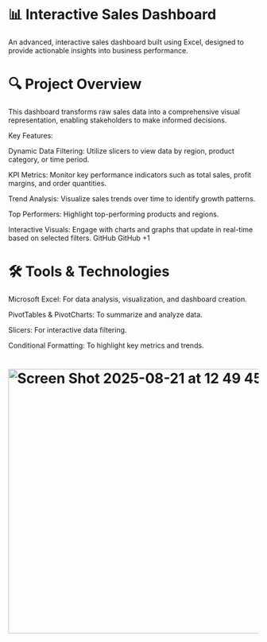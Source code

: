 # 📊 Interactive Sales Dashboard

An advanced, interactive sales dashboard built using Excel, designed to provide actionable insights into business performance.

# 🔍 Project Overview

This dashboard transforms raw sales data into a comprehensive visual representation, enabling stakeholders to make informed decisions.

Key Features:

Dynamic Data Filtering: Utilize slicers to view data by region, product category, or time period.

KPI Metrics: Monitor key performance indicators such as total sales, profit margins, and order quantities.

Trend Analysis: Visualize sales trends over time to identify growth patterns.

Top Performers: Highlight top-performing products and regions.

Interactive Visuals: Engage with charts and graphs that update in real-time based on selected filters.
GitHub
GitHub
+1

# 🛠️ Tools & Technologies

Microsoft Excel: For data analysis, visualization, and dashboard creation.

PivotTables & PivotCharts: To summarize and analyze data.

Slicers: For interactive data filtering.

Conditional Formatting: To highlight key metrics and trends.

# <img width="1407" height="532" alt="Screen Shot 2025-08-21 at 12 49 45 AM" src="https://github.com/user-attachments/assets/681a81b8-8519-4057-81eb-449b31fde6f5" />
